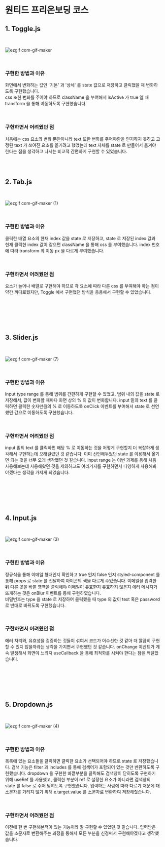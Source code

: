 # 원티드 프리온보딩 코스

## 1. Toggle.js

<br/>

![ezgif com-gif-maker](https://user-images.githubusercontent.com/77774807/164426994-d6743e29-3b3b-4b46-8420-87da81e04a9b.gif)

<br/>

### 구현한 방법과 이유

화면에서 변화하는 값인 '기본' 과 '상세' 를 state 값으로 저장하고 클릭했을 때 변화하도록 구현했습니다. <br/>
css 또한 변화를 주어야 하므로 className 을 부여해서 isActive 가 true 일 때 transform 을 통해 이동하도록
구현했습니다.

<br/>

### 구현하면서 어려웠던 점

처음에는 css 요소의 변화 뿐만아니라 text 또한 변화를 주어야함을 인지하지 못하고 고정된 text 가 쓰여진 요소를 옮기려고 했었는데 text 자체를 state 로 만들어서 옮겨야 한다는 점을 생각하고 나서는 비교적 간편하게 구현할 수 있었습니다.

<br/><br/>

## 2. Tab.js

<br/>

![ezgif com-gif-maker (1)](https://user-images.githubusercontent.com/77774807/164428088-5bd75cc8-de07-4065-a3c9-7077f489bd94.gif)

<br/>

### 구현한 방법과 이유

클릭한 배열 요소의 현재 index 값을 state 로 저장하고, state 로 저장된 index 값과 현재 클릭한 index 값이 같으면
className 을 통해 css 를 부여했습니다. index 번호에 따라 transform 의 이동 px 을 다르게 부여했습니다.

<br/>

### 구현하면서 어려웠던 점

요소가 늘어나 배열로 구현해야 하므로 각 요소에 따라 다른 css 를 부여해야 하는 점이 약간 까다로웠지만, Toggle 에서 구현했던 방식을 응용해서 구현할 수 있었습니다.

<br/><br/>

<br/><br/>

## 3. Slider.js

<br/>

![ezgif com-gif-maker (7)](https://user-images.githubusercontent.com/77774807/164430622-3636d928-30cd-4846-940c-574349d68f75.gif)

<br/>

### 구현한 방법과 이유

Input type range 를 통해 범위를 간편하게 구현할 수 있었고, 범위 내의 값을 state 로 저장해서, 값이 변화할 때마다 화면 상의 % 의 값이 변화합니다. input 밑의 text 를 클릭하면 클릭한 숫자만큼의 % 로 이동하도록 onClick 이벤트를 부여해서 state 로 선언했던 값으로 이동하도록 구현했습니다.

<br/>

### 구현하면서 어려웠던 점

input 밑의 text 를 클릭하면 해당 % 로 이동하는 것을 어떻게 구현할지 더 복잡하게 생각해서 구현하는데 오래걸렸던 것 같습니다.
이미 선언해두었던 state 를 이용해서 옮기면 되는 것을 너무 오래 생각했던 것 같습니다. input range 는 이번 과제를 통해 처음 사용해보는데 사용해왔던 것을 제외하고도 여러가지를 구현하면서 다양하게 사용해봐야겠다는 생각을 가지게 되었습니다.

<br/><br/>

<br/><br/>

## 4. Input.js

<br/>

![ezgif com-gif-maker (3)](https://user-images.githubusercontent.com/77774807/164432087-35e0dcd6-40a5-470f-94ca-3bbf84117ff0.gif)

<br/>

### 구현한 방법과 이유

정규식을 통해 이메일 형태인지 확인하고 true 인지 false 인지 styled-component 를 통해 props 로 state 를 전달하여 아이콘의 색을 다르게 주었습니다. 이메일을 입력한 뒤 다른 곳을 바깥 영역을 클릭해야 이메일이 유효한지 유효하지 않은지 에러 메시지가 뜨게하는 것은 onBlur 이벤트를 통해 구현하였습니다. <br/>
비밀번호는 type 을 state 로 저장하여 클릭했을 때 type 의 값이 text 혹은 password 로 반대로 바뀌도록 구현했습니다.

<br/>

### 구현하면서 어려웠던 점

에러 처리와, 유효성을 검증하는 것들이 섞여서 코드가 어수선한 것 같아 더 깔끔히 구현할 수 있지 않을까라는 생각을 가지면서 구현했던 것 같습니다. onChange 이벤트가 계속 발생해서 화면이 느려져 useCallback 을 통해 최적화를 시켜야 한다는 점을 깨달았습니다.

<br/><br/>

<br/><br/>

## 5. Dropdown.js

<br/>

![ezgif com-gif-maker (4)](https://user-images.githubusercontent.com/77774807/164435559-dea550bf-5276-4c13-b9ba-cb607ee88c4b.gif)

<br/>

### 구현한 방법과 이유

목록에 있는 요소들을 클릭하면 클릭한 요소가 선택되어야 하므로 state 로 저장했습니다.
검색 기능은 filter 과 includes 를 통해 검색어가 포함되어 있는 것만 반환하도록 구현했습니다.
dropdown 을 구현한 바깥부분을 클릭해도 검색창이 닫히도록 구현하기 위해 useRef 를 사용했고, 클릭한 부분이 ref 로 설정한 요소가 아니라면 검색창의 state 를 false 로 주어 닫히도록 구현했습니다.
입력하는 사람에 따라 다르기 때문에 대소문자를 가리지 않기 위해 e.target.value 를 소문자로 변환하여 저장해줬습니다.

<br/>

### 구현하면서 어려웠던 점

이전에 한 번 구현해본적이 있는 기능이라 잘 구현할 수 있었던 것 같습니다.
입력받은 값을 소문자로 변환해주는 과정을 통해서 모든 부분을 신경써서 구현해야겠다고 생각했습니다.

<br/><br/>
